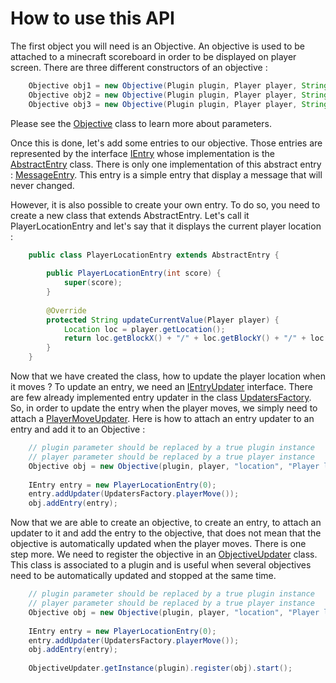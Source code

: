 # How to use this API

The first object you will need is an Objective. An objective is used to be attached to a minecraft scoreboard in order to be displayed on player screen. There are three different constructors of an objective :

```java
	Objective obj1 = new Objective(Plugin plugin, Player player, String name, String displayName, String criteria, DisplaySlot displaySlot);
	Objective obj2 = new Objective(Plugin plugin, Player player, String name, String displayName, DisplaySlot displaySlot); // default criteria value is "dummy"
	Objective obj3 = new Objective(Plugin plugin, Player player, String name, String displayName); // default display slot is SIDEBAR.
```

Please see the [Objective](https://github.com/Pierre-Emmanuel41/minecraft-scoreboards/blob/master/src/main/java/fr/pederobien/minecraft/scoreboards/impl/Objective.java) class to learn more about parameters.

Once this is done, let's add some entries to our objective. Those entries are represented by the interface [IEntry](https://github.com/Pierre-Emmanuel41/minecraft-scoreboards/blob/2.0_MC_1.16.5-SNAPSHOT/src/main/java/fr/pederobien/minecraft/scoreboards/interfaces/IEntry.java) whose implementation is the [AbstractEntry](https://github.com/Pierre-Emmanuel41/minecraft-scoreboards/blob/2.0_MC_1.16.5-SNAPSHOT/src/main/java/fr/pederobien/minecraft/scoreboards/impl/AbstractEntry.java) class. There is only one implementation of this abstract entry : [MessageEntry](https://github.com/Pierre-Emmanuel41/minecraft-scoreboards/blob/2.0_MC_1.16.5-SNAPSHOT/src/main/java/fr/pederobien/minecraft/scoreboards/impl/MessageEntry.java). This entry is a simple entry that display a message that will never changed.

However, it is also possible to create your own entry. To do so, you need to create a new class that extends AbstractEntry. Let's call it PlayerLocationEntry and let's say that it displays the current player location :

```java
	public class PlayerLocationEntry extends AbstractEntry {
	
		public PlayerLocationEntry(int score) {
			super(score);
		}
	
		@Override
		protected String updateCurrentValue(Player player) {
			Location loc = player.getLocation();
			return loc.getBlockX() + "/" + loc.getBlockY() + "/" + loc.getBlockZ();
		}
	}
```

Now that we have created the class, how to update the player location when it moves ? To update an entry, we need an [IEntryUpdater](https://github.com/Pierre-Emmanuel41/minecraft-scoreboards/blob/2.0_MC_1.16.5-SNAPSHOT/src/main/java/fr/pederobien/minecraft/scoreboards/interfaces/IEntryUpdater.java) interface. There are few already implemented entry updater in the class [UpdatersFactory](https://github.com/Pierre-Emmanuel41/minecraft-scoreboards/blob/2.0_MC_1.16.5-SNAPSHOT/src/main/java/fr/pederobien/minecraft/scoreboards/impl/updaters/UpdatersFactory.java). So, in order to update the entry when the player moves, we simply need to attach a [PlayerMoveUpdater](https://github.com/Pierre-Emmanuel41/minecraft-scoreboards/blob/master/src/main/java/fr/pederobien/minecraft/scoreboards/impl/updaters/PlayerMoveUpdater.java). Here is how to attach an entry updater to an entry and add it to an Objective :

```java
	// plugin parameter should be replaced by a true plugin instance
	// player parameter should be replaced by a true player instance
	Objective obj = new Objective(plugin, player, "location", "Player location");
	
	IEntry entry = new PlayerLocationEntry(0);
	entry.addUpdater(UpdatersFactory.playerMove());
	obj.addEntry(entry);
```

Now that we are able to create an objective, to create an entry, to attach an updater to it and add the entry to the objective, that does not mean that the objective is automatically updated when the player moves. There is one step more. We need to register the objective in an [ObjectiveUpdater](https://github.com/Pierre-Emmanuel41/minecraft-scoreboards/blob/2.0_MC_1.16.5-SNAPSHOT/src/main/java/fr/pederobien/minecraft/scoreboards/ObjectiveUpdater.java) class. This class is associated to a plugin and is useful when several objectives need to be automatically updated and stopped at the same time.

```java
	// plugin parameter should be replaced by a true plugin instance
	// player parameter should be replaced by a true player instance
	Objective obj = new Objective(plugin, player, "location", "Player location");
	
	IEntry entry = new PlayerLocationEntry(0);
	entry.addUpdater(UpdatersFactory.playerMove());
	obj.addEntry(entry);
	
	ObjectiveUpdater.getInstance(plugin).register(obj).start();
```